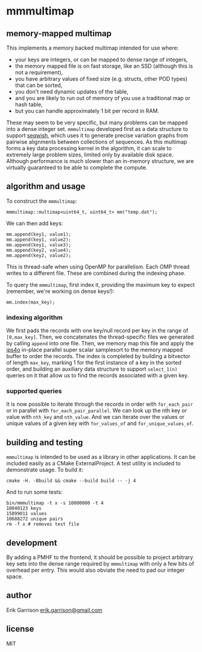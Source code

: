 # mmmultimap

## memory-mapped multimap

This implements a memory backed multimap intended for use where:

- your keys are integers, or can be mapped to dense range of integers,
- the memory mapped file is on fast storage, like an SSD (although this is not a requirement),
- you have arbitrary values of fixed size (e.g. structs, other POD types) that can be sorted,
- you don't need dynamic updates of the table,
- and you are likely to run out of memory of you use a traditional map or hash table,
- but you can handle approximately 1 bit per record in RAM.

These may seem to be very specific, but many problems can be mapped into a dense integer set.
`mmmultimap` developed first as a data structure to support [seqwish](https://github.com/ekg/seqwish), which uses it to generate precise variation graphs from pairwise alignments between collections of sequences.
As this multimap forms a key data processing kernel in the algorithm, it can scale to extremely large problem sizes, limited only by available disk space.
Although performance is much slower than an in-memory structure, we are virtually guaranteed to be able to complete the compute.

## algorithm and usage

To construct the `mmmultimap`:

```
mmmultimap::multimap<uint64_t, uint64_t> mm("temp.dat");
```

We can then add keys:

```
mm.append(key1, value1);
mm.append(key1, value2);
mm.append(key1, value3);
mm.append(key2, value4);
mm.append(key2, value2);
```

This is thread-safe when using OpenMP for parallelism.
Each OMP thread writes to a different file.
These are combined during the indexing phase.

To query the `mmmultimap`, first index it, providing the maximum key to expect (remember, we're working on dense keys!):

```
mm.index(max_key);
```

### indexing algorithm

We first pads the records with one key/null record per key in the range of `[0,max_key]`.
Then, we concatenates the thread-specific files we generated by calling `append` into one file.
Then, we memory map this file and apply the [ips4o](https://github.com/SaschaWitt/ips4o) in-place parallel super scalar samplesort to the memory mapped buffer to order the records.
The index is completed by building a bitvector of length `max_key`, marking 1 for the first instance of a key in the sorted order, and building an auxiliary data structure to support `select_1(n)` queries on it that allow us to find the records associated with a given key.

### supported queries

It is now possible to iterate through the records in order with `for_each_pair` or in parallel with `for_each_pair_parallel`.
We can look up the nth key or value with `nth_key` and `nth_value`.
And we can iterate over the values or unique values of a given key with `for_values_of` and `for_unique_values_of`.

## building and testing

`mmmultimap` is intended to be used as a library in other applications.
It can be included easily as a CMake ExternalProject.
A test utility is included to demonstrate usage.
To build it:

```
cmake -H. -Bbuild && cmake --build build -- -j 4
```

And to run some tests:

```
bin/mmmultimap -t x -s 10000000 -t 4
10040123 keys
15099011 values
10688272 unique pairs
rm -f x # removes test file
```

## development

By adding a PMHF to the frontend, it should be possible to project arbitrary key sets into the dense range required by `mmmultimap` with only a few bits of overhead per entry.
This would also obviate the need to pad our integer space.

## author

Erik Garrison <erik.garrison@gmail.com>

## license

MIT
